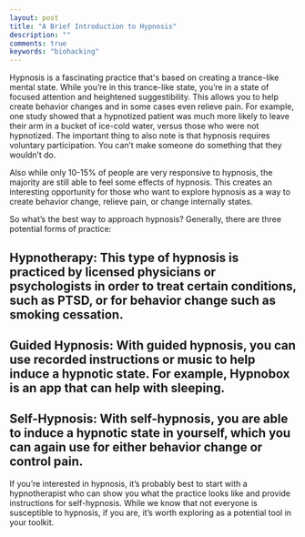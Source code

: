 ```yaml
---
layout: post
title: "A Brief Introduction to Hypnosis"
description: ""
comments: true
keywords: "biohacking"
---
```


Hypnosis is a fascinating practice that's based on creating a trance-like mental state. While you’re in this trance-like state, you’re in a state of focused attention and heightened suggestibility. This allows you to help create behavior changes and in some cases even relieve pain. For example, one study showed that a hypnotized patient was much more likely to leave their arm in a bucket of ice-cold water, versus those who were not hypnotized. The important thing to also note is that hypnosis requires voluntary participation. You can’t make someone do something that they wouldn’t do. 

Also while only 10-15% of people are very responsive to hypnosis, the majority are still able to feel some effects of hypnosis. This creates an interesting opportunity for those who want to explore hypnosis as a way to create behavior change, relieve pain, or change internally states. 

So what’s the best way to approach hypnosis? Generally, there are three potential forms of practice:

## Hypnotherapy: This type of hypnosis is practiced by licensed physicians or psychologists in order to treat certain conditions, such as PTSD, or for behavior change such as smoking cessation.

## Guided Hypnosis: With guided hypnosis, you can use recorded instructions or music to help induce a hypnotic state. For example, Hypnobox is an app that can help with sleeping.

## Self-Hypnosis: With self-hypnosis, you are able to induce a hypnotic state in yourself, which you can again use for either behavior change or control pain.

If you’re interested in hypnosis, it’s probably best to start with a hypnotherapist who can show you what the practice looks like and provide instructions for self-hypnosis. While we know that not everyone is susceptible to hypnosis, if you are, it’s worth exploring as a potential tool in your toolkit.

